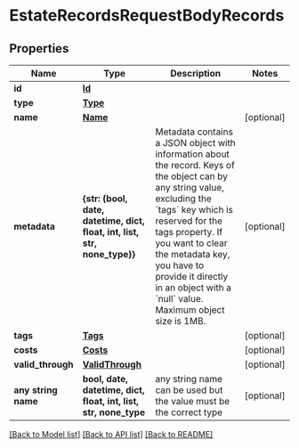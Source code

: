 # EstateRecordsRequestBodyRecords


## Properties
Name | Type | Description | Notes
------------ | ------------- | ------------- | -------------
**id** | [**Id**](Id.md) |  | 
**type** | [**Type**](Type.md) |  | 
**name** | [**Name**](Name.md) |  | [optional] 
**metadata** | **{str: (bool, date, datetime, dict, float, int, list, str, none_type)}** | Metadata contains a JSON object with information about the record. Keys of the object can by any string value, excluding the &#x60;tags&#x60; key which is reserved for the tags property. If you want to clear the metadata key, you have to provide it directly in an object with a &#x60;null&#x60; value. Maximum object size is 1MB.  | [optional] 
**tags** | [**Tags**](Tags.md) |  | [optional] 
**costs** | [**Costs**](Costs.md) |  | [optional] 
**valid_through** | [**ValidThrough**](ValidThrough.md) |  | [optional] 
**any string name** | **bool, date, datetime, dict, float, int, list, str, none_type** | any string name can be used but the value must be the correct type | [optional]

[[Back to Model list]](../README.md#documentation-for-models) [[Back to API list]](../README.md#documentation-for-api-endpoints) [[Back to README]](../README.md)


